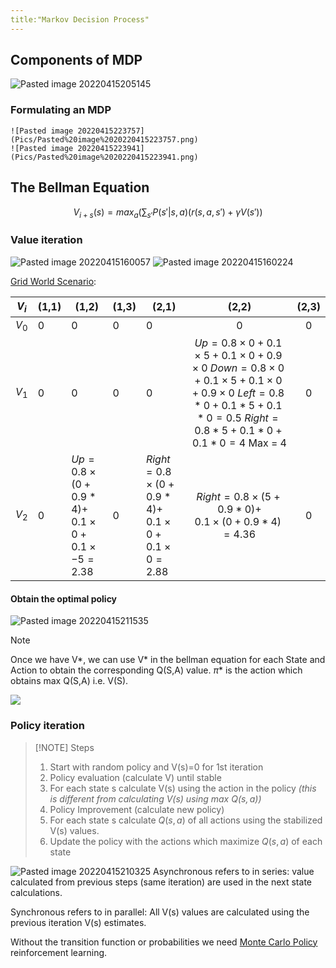 ```yaml
---
title:"Markov Decision Process"
---
```

## Components of MDP
![Pasted image 20220415205145](Pics/Pasted%20image%2020220415205145.png)

### Formulating an MDP 
	![Pasted image 20220415223757](Pics/Pasted%20image%2020220415223757.png)	
	![Pasted image 20220415223941](Pics/Pasted%20image%2020220415223941.png)

## The Bellman Equation
$$ V_{i+s}(s) =max_a(\sum_{s'} P(s'|s,a)(r(s,a,s')+\gamma V(s')) $$
### Value iteration
![Pasted image 20220415160057](Pics/Pasted%20image%2020220415160057.png)
![Pasted image 20220415160224](Pics/Pasted%20image%2020220415160224.png)

[Grid World Scenario](Notes/Grid%20World%20Scenario.md):

| $V_i$ | (1,1) | (1,2)                                               | (1,3) | (2,1)                                                 |                                                                                 (2,2)                                                                                  | (2,3) |
| ----- | ----- | --------------------------------------------------- | ----- | ----------------------------------------------------- |:----------------------------------------------------------------------------------------------------------------------------------------------------------------------:|:-----:|
| $V_0$ | 0     | 0                                                   | 0     | 0                                                     |                                                                                   0                                                                                    |   0   |
| $V_1$ | 0     | 0                                                   | 0| 0| $Up = 0.8\times0+0.1\times5+0.1\times0+0.9\times0$ $Down=0.8\times0+0.1\times5+0.1\times0+0.9\times0$ $Left=0.8*0+0.1*5+0.1*0=0.5$ $Right=0.8*5+0.1*0+0.1*0=4$ Max = 4 |   0   |
| $V_2$ | 0     | $Up=0.8\times(0+0.9*4)+$<br>$0.1\times0+0.1\times-5=2.38$ | 0     | $Right=0.8\times(0+0.9*4)+$<br>$0.1\times0+0.1\times0=2.88$ |$Right=0.8\times(5+0.9*0)+$<br>$0.1\times(0+0.9*4)=4.36$| 0      |

#### Obtain the optimal policy
![Pasted image 20220415211535](Pics/Pasted%20image%2020220415211535.png)

> [!NOTE]
> Once we have V*,  we can use V* in the bellman equation for each State and Action to obtain the corresponding Q(S,A) value. $\pi*$ is the action which obtains max Q(S,A) i.e. V(S). 

![](https://i.imgur.com/Z8mwlad.png)

### Policy iteration
> [!NOTE] Steps
> 1. Start with random policy and V(s)=0 for 1st iteration
> 2. Policy evaluation (calculate V) until stable
> 	1. For each state s calculate V(s) using the action in the policy _(this is different from calculating V(s) using max $Q(s,a)$)_ 
> 3. Policy Improvement (calculate new policy)
> 	1. For each state s calculate $Q(s,a)$ of all actions using the stabilized V(s) values.
> 	2. Update the policy with the actions which maximize $Q(s,a)$ of each state

![Pasted image 20220415210325](Pics/Pasted%20image%2020220415210325.png)
Asynchronous refers to in series: value calculated from previous steps (same iteration) are used in the next state calculations.

Synchronous refers to in parallel: All V(s) values are calculated using the previous iteration V(s) estimates.
 
Without the transition function or probabilities we need [Monte Carlo Policy](Notes/Monte%20Carlo%20Policy.md) reinforcement learning.
